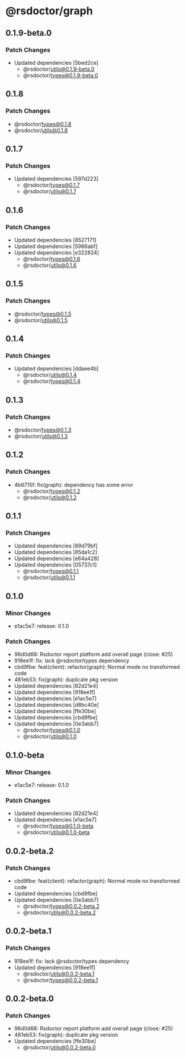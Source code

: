 # @rsdoctor/graph

## 0.1.9-beta.0

### Patch Changes

- Updated dependencies [5bed2ce]
  - @rsdoctor/utils@0.1.9-beta.0
  - @rsdoctor/types@0.1.9-beta.0

## 0.1.8

### Patch Changes

- @rsdoctor/types@0.1.8
- @rsdoctor/utils@0.1.8

## 0.1.7

### Patch Changes

- Updated dependencies [597d223]
  - @rsdoctor/types@0.1.7
  - @rsdoctor/utils@0.1.7

## 0.1.6

### Patch Changes

- Updated dependencies [8527171]
- Updated dependencies [5986abf]
- Updated dependencies [e322824]
  - @rsdoctor/types@0.1.6
  - @rsdoctor/utils@0.1.6

## 0.1.5

### Patch Changes

- @rsdoctor/types@0.1.5
- @rsdoctor/utils@0.1.5

## 0.1.4

### Patch Changes

- Updated dependencies [ddaee4b]
  - @rsdoctor/utils@0.1.4
  - @rsdoctor/types@0.1.4

## 0.1.3

### Patch Changes

- @rsdoctor/types@0.1.3
- @rsdoctor/utils@0.1.3

## 0.1.2

### Patch Changes

- 4b6715f: fix(graph): dependency has some error
  - @rsdoctor/types@0.1.2
  - @rsdoctor/utils@0.1.2

## 0.1.1

### Patch Changes

- Updated dependencies [89d79bf]
- Updated dependencies [85da1c2]
- Updated dependencies [e64a428]
- Updated dependencies [05737c1]
  - @rsdoctor/types@0.1.1
  - @rsdoctor/utils@0.1.1

## 0.1.0

### Minor Changes

- e1ac5e7: release: 0.1.0

### Patch Changes

- 96d0d68: Rsdoctor report platform add overall page (close: #25)
- 918ee1f: fix: lack @rsdoctor/types dependency
- cbd9fbe: feat(client): refactor(graph): Normal mode no transformed code
- 481eb53: fix(graph): duplicate pkg version
- Updated dependencies [82d21e4]
- Updated dependencies [918ee1f]
- Updated dependencies [e1ac5e7]
- Updated dependencies [d8bc40e]
- Updated dependencies [ffe30be]
- Updated dependencies [cbd9fbe]
- Updated dependencies [0e3abb7]
  - @rsdoctor/types@0.1.0
  - @rsdoctor/utils@0.1.0

## 0.1.0-beta

### Minor Changes

- e1ac5e7: release: 0.1.0

### Patch Changes

- Updated dependencies [82d21e4]
- Updated dependencies [e1ac5e7]
  - @rsdoctor/types@0.1.0-beta
  - @rsdoctor/utils@0.1.0-beta

## 0.0.2-beta.2

### Patch Changes

- cbd9fbe: feat(client): refactor(graph): Normal mode no transformed code
- Updated dependencies [cbd9fbe]
- Updated dependencies [0e3abb7]
  - @rsdoctor/types@0.0.2-beta.2
  - @rsdoctor/utils@0.0.2-beta.2

## 0.0.2-beta.1

### Patch Changes

- 918ee1f: fix: lack @rsdoctor/types dependency
- Updated dependencies [918ee1f]
  - @rsdoctor/utils@0.0.2-beta.1
  - @rsdoctor/types@0.0.2-beta.1

## 0.0.2-beta.0

### Patch Changes

- 96d0d68: Rsdoctor report platform add overall page (close: #25)
- 481eb53: fix(graph): duplicate pkg version
- Updated dependencies [ffe30be]
  - @rsdoctor/utils@0.0.2-beta.0
